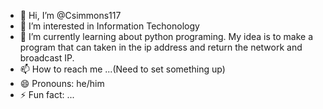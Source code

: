 - 👋 Hi, I’m @Csimmons117
- 👀 I’m interested in Information Techonology
- 🌱 I’m currently learning about python programing. My idea is to make a program that can taken in the ip address and return the network and broadcast IP.
- 📫 How to reach me ...(Need to set something up)
- 😄 Pronouns: he/him
- ⚡ Fun fact: ...

<!---
Csimmons117/Csimmons117 is a ✨ special ✨ repository because its `README.md` (this file) appears on your GitHub profile.
You can click the Preview link to take a look at your changes.
--->
